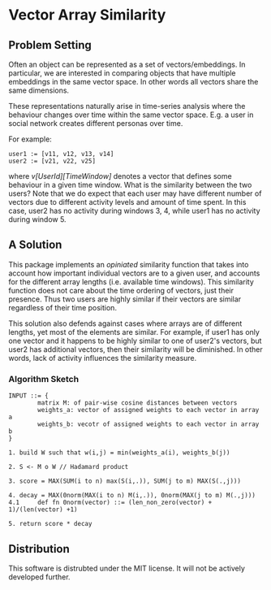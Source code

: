# Vector Array Similarity 

## Problem Setting 

Often an object can be represented as a set of vectors/embeddings.
In particular, we are interested in comparing objects that have multiple embeddings
in the same vector space. In other words all vectors share the same dimensions.  

These representations naturally arise in time-series analysis where the behaviour
changes over time within the same vector space. E.g. a user in social network 
creates different personas over time.

For example:
```
user1 := [v11, v12, v13, v14]
user2 := [v21, v22, v25]
```
where _v[UserId][TimeWindow]_ denotes a vector that defines some behaviour in a given time window. 
What is the similarity between the two users? Note that we do expect that each user
may have different number of vectors due to different activity levels and amount of 
time spent. In this case, user2 has no activity during windows 3, 4, while user1 has no activity during
window 5.

## A Solution

This package implements an _opiniated_ similarity function that takes into account how important 
individual vectors are to a given user, and accounts for the different array lengths (i.e. 
available time windows). This similarity function does not care about the time ordering of vectors, just their presence. Thus
two users are highly similar if their vectors are similar regardless of their time position. 

This solution also defends against cases where arrays are of different lengths, yet most of the elements are similar.
For example, if user1 has only one vector and it happens to be highly similar to one of user2's vectors, but user2 has
additional vectors, then their similarity will be diminished. In other words, lack of activity influences
the similarity measure.

### Algorithm Sketch

```
INPUT ::= {
		matrix M: of pair-wise cosine distances between vectors
		weights_a: vector of assigned weights to each vector in array a
		weights_b: vecotr of assigned weights to each vector in array b 
}

1. build W such that w(i,j) = min(weights_a(i), weights_b(j))

2. S <- M o W // Hadamard product

3. score = MAX(SUM(i to n) max(S(i,.)), SUM(j to m) MAX(S(.,j)))

4. decay = MAX(0norm(MAX(i to n) M(i,.)), 0norm(MAX(j to m) M(.,j)))
4.1 	def fn 0norm(vector) ::= (len_non_zero(vector) + 1)/(len(vector) +1)

5. return score * decay
```

## Distribution
This software is distrubted under the MIT license. It will not be actively developed further.
